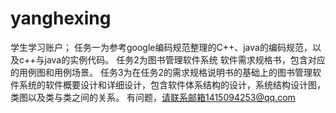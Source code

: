# yanghexing
学生学习账户；
任务一为参考google编码规范整理的C++、java的编码规范，以及c++与java的实例代码。
任务2为图书管理软件系统 软件需求规格书，包含对应的用例图和用例场景。
任务3为在任务2的需求规格说明书的基础上的图书管理软件系统的软件概要设计和详细设计，包含软件体系结构的设计，系统结构设计图，类图以及类与类之间的关系。
有问题，请联系邮箱1415094253@qq.com
